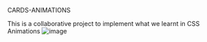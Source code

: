 CARDS-ANIMATIONS

This is a collaborative project to implement what we learnt in CSS Animations
![image](https://github.com/user-attachments/assets/c000eb6b-7350-4e1a-9067-23da9138360a)
